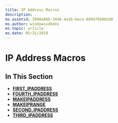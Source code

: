 ```yaml
---
title: IP Address Macros
description: .
ms.assetid: 3990a86b-3446-4a1b-bece-8d9d76b802d6
ms.author: windowssdkdev
ms.topic: article
ms.date: 05/31/2018
---
```


# IP Address Macros

## In This Section

-   [**FIRST\_IPADDRESS**](/windows/desktop/api/Commctrl/nf-commctrl-first_ipaddress)
-   [**FOURTH\_IPADDRESS**](/windows/desktop/api/Commctrl/nf-commctrl-fourth_ipaddress)
-   [**MAKEIPADDRESS**](/windows/desktop/api/Commctrl/nf-commctrl-makeipaddress)
-   [**MAKEIPRANGE**](/windows/desktop/api/Commctrl/nf-commctrl-makeiprange)
-   [**SECOND\_IPADDRESS**](/windows/desktop/api/Commctrl/nf-commctrl-second_ipaddress)
-   [**THIRD\_IPADDRESS**](/windows/desktop/api/Commctrl/nf-commctrl-third_ipaddress)

 

 




